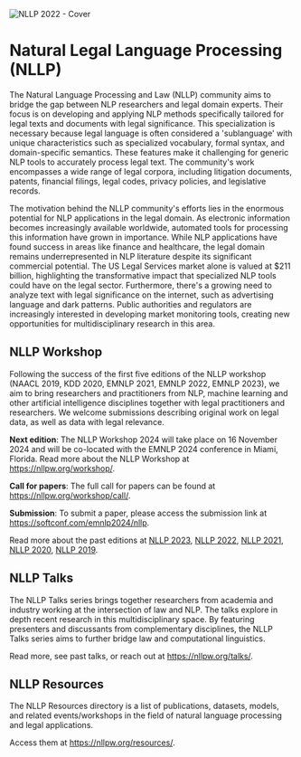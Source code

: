 ![NLLP 2022 - Cover](https://user-images.githubusercontent.com/22895284/182639851-c987595c-af5a-4d16-ac08-b1806ec56342.png)


# Natural Legal Language Processing (NLLP)

The Natural Language Processing and Law (NLLP) community aims to bridge the gap between NLP researchers and legal domain experts. Their focus is on developing and applying NLP methods specifically tailored for legal texts and documents with legal significance. This specialization is necessary because legal language is often considered a 'sublanguage' with unique characteristics such as specialized vocabulary, formal syntax, and domain-specific semantics. These features make it challenging for generic NLP tools to accurately process legal text. The community's work encompasses a wide range of legal corpora, including litigation documents, patents, financial filings, legal codes, privacy policies, and legislative records.

The motivation behind the NLLP community's efforts lies in the enormous potential for NLP applications in the legal domain. As electronic information becomes increasingly available worldwide, automated tools for processing this information have grown in importance. While NLP applications have found success in areas like finance and healthcare, the legal domain remains underrepresented in NLP literature despite its significant commercial potential. The US Legal Services market alone is valued at $211 billion, highlighting the transformative impact that specialized NLP tools could have on the legal sector. Furthermore, there's a growing need to analyze text with legal significance on the internet, such as advertising language and dark patterns. Public authorities and regulators are increasingly interested in developing market monitoring tools, creating new opportunities for multidisciplinary research in this area.

## NLLP Workshop 

Following the success of the first five editions of the NLLP workshop (NAACL 2019, KDD 2020, EMNLP 2021, EMNLP 2022, EMNLP 2023), we aim to bring researchers and practitioners from NLP, machine learning and other artificial intelligence disciplines together with legal practitioners and researchers. We welcome submissions describing original work on legal data, as well as data with legal relevance.

**Next edition**: The NLLP Workshop 2024 will take place on 16 November 2024 and will be co-located with the EMNLP 2024 conference in Miami, Florida. Read more about the NLLP Workshop at https://nllpw.org/workshop/.

**Call for papers**: The full call for papers can be found at https://nllpw.org/workshop/call/.

**Submission**: To submit a paper, please access the submission link at https://softconf.com/emnlp2024/nllp.

Read more about the past editions at [NLLP 2023](https://nllpw.org/workshop/nllp-2023), [NLLP 2022](https://nllpw.org/workshop/nllp-2022), [NLLP 2021](https://nllpw.org/workshop/nllp-2021), [NLLP 2020](https://sites.google.com/view/nllp/home), [NLLP 2019](https://sites.google.com/view/nllp/nllp-2019).

## NLLP Talks

The NLLP Talks series brings together researchers from academia and industry working at the intersection of law and NLP. The talks explore in depth recent research in this multidisciplinary space. By featuring presenters and discussants from complementary disciplines, the NLLP Talks series aims to further bridge law and computational linguistics.

Read more, see past talks, or reach out at https://nllpw.org/talks/.

## NLLP Resources

The NLLP Resources directory is a list of publications, datasets, models, and related events/workshops in the field of natural language processing and legal applications.

Access them at https://nllpw.org/resources/.

